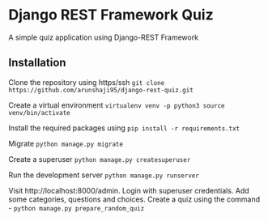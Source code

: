 # Django REST Framework Quiz

A simple quiz application using Django-REST Framework

## Installation

Clone the repository using https/ssh
    ```git clone https://github.com/arunshaji95/django-rest-quiz.git```

Create a virtual environment
    ```
    virtualenv venv -p python3
    source venv/bin/activate
    ```

Install the required packages using
    ```
    pip install -r requirements.txt
    ```

Migrate
    ```python manage.py migrate```

Create a superuser
    ```python manage.py createsuperuser```

Run the development server
    ```python manage.py runserver```
    
Visit http://localhost:8000/admin. Login with superuser credentials. Add some categories, questions and choices. Create a quiz using the command -
    ```python manage.py prepare_random_quiz```


